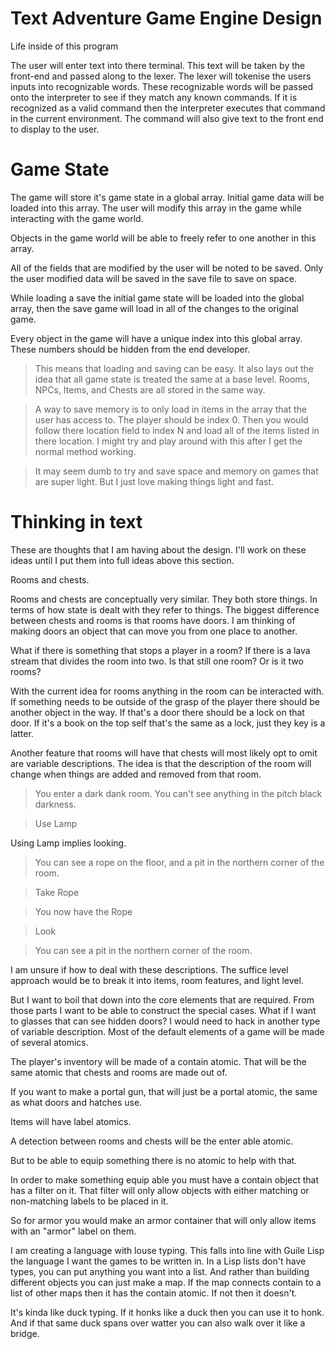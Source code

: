 
# Text Adventure Game Engine Design


Life inside of this program

The user will enter text into there terminal.
This text will be taken by the front-end and passed along to the lexer.
The lexer will tokenise the users inputs into recognizable words.
These recognizable words will be passed onto the interpreter to see if they match any known commands.
If it is recognized as a valid command then the interpreter executes that command in the current environment.
The command will also give text to the front end to display to the user.

# Game State

The game will store it's game state in a global array.
Initial game data will be loaded into this array.
The user will modify this array in the game while interacting with the game world.

Objects in the game world will be able to freely refer to one another in this array.

All of the fields that are modified by the user will be noted to be saved.
Only the user modified data will be saved in the save file to save on space.

While loading a save the initial game state will be loaded into the global array, then the save game will load in all of the changes to the original game.

Every object in the game will have a unique index into this global array.
These numbers should be hidden from the end developer.

> This means that loading and saving can be easy.
> It also lays out the idea that all game state is treated the same at a base level.
> Rooms, NPCs, Items, and Chests are all stored in the same way.

> A way to save memory is to only load in items in the array that the user has access to.
> The player should be index 0. Then you would follow there location field to index N and load all of the items listed in there location.
> I might try and play around with this after I get the normal method working.

> It may seem dumb to try and save space and memory on games that are super light.
> But I just love making things light and fast.

# Thinking in text

These are thoughts that I am having about the design.
I'll work on these ideas until I put them into full ideas above this section.

Rooms and chests.

Rooms and chests are conceptually very similar.
They both store things. In terms of how state is dealt with they refer to things.
The biggest difference between chests and rooms is that rooms have doors.
I am thinking of making doors an object that can move you from one place to another.

What if there is something that stops a player in a room?
If there is a lava stream that divides the room into two. Is that still one room? Or is it two rooms?

With the current idea for rooms anything in the room can be interacted with. If something needs to be outside of the grasp of the player there should be another object in the way.
If that's a door there should be a lock on that door. If it's a book on the top self that's the same as a lock, just they key is a latter.

Another feature that rooms will have that chests will most likely opt to omit are variable descriptions.
The idea is that the description of the room will change when things are added and removed from that room.

> You enter a dark dank room.
> You can't see anything in the pitch black darkness.

> Use Lamp

Using Lamp implies looking.

> You can see a rope on the floor, and a pit in the northern corner of the room.

> Take Rope

> You now have the Rope

> Look

> You can see a pit in the northern corner of the room.

I am unsure if how to deal with these descriptions.
The suffice level approach would be to break it into items, room features, and light level.

But I want to boil that down into the core elements that are required. From those parts I want to be able to construct the special cases.
What if I want to glasses that can see hidden doors? I would need to hack in another type of variable description.
Most of the default elements of a game will be made of several atomics.

The player's inventory will be made of a contain atomic. That will be the same atomic that chests and rooms are made out of.

If you want to make a portal gun, that will just be a portal atomic, the same as what doors and hatches use.

Items will have label atomics.

A detection between rooms and chests will be the enter able atomic.

But to be able to equip something there is no atomic to help with that.

In order to make something equip able you must have a contain object that has a filter on it.
That filter will only allow objects with either matching or non-matching labels to be placed in it.

So for armor you would make an armor container that will only allow items with an "armor" label on them.

I am creating a language with louse typing.
This falls into line with Guile Lisp the language I want the games to be written in.
In a Lisp lists don't have types, you can put anything you want into a list.
And rather than building different objects you can just make a map. If the map connects contain to a list of other maps then it has the contain atomic. If not then it doesn't.

It's kinda like duck typing. If it honks like a duck then you can use it to honk. And if that same duck spans over watter you can also walk over it like a bridge.

